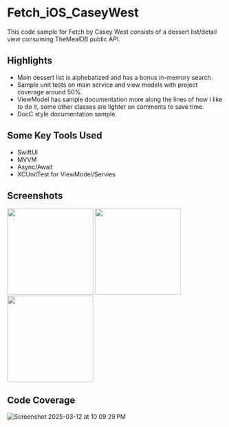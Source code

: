 # Fetch_iOS_CaseyWest
This code sample for Fetch by Casey West consists of a dessert list/detail view consuming TheMealDB public API. 

## Highlights
- Main dessert list is alphebatized and has a bonus in-memory search.
- Sample unit tests on main service and view models with project coverage around 50%. 
- ViewModel has sample documentation more along the lines of how I like to do it, some other classes are lighter on comments to save time.
- DocC style documentation sample.

## Some Key Tools Used
- SwiftUI
- MVVM
- Async/Await
- XCUnitTest for ViewModel/Servies

## Screenshots
<p float="left">
  <img src="https://github.com/user-attachments/assets/1828fd06-e529-47ea-8531-d749d68dc5d4" width="200" />
  <img src="https://github.com/user-attachments/assets/ced3a7cd-9f60-4fda-b1eb-55a166c29f74" width="200" />
  <img src="https://github.com/user-attachments/assets/36d9d938-9df4-4ce4-8587-b815c2d090cc" width="200" />
</p>



## Code Coverage
![Screenshot 2025-03-12 at 10 09 29 PM](https://github.com/user-attachments/assets/d1c09c44-6006-4249-be35-94475689b128)

